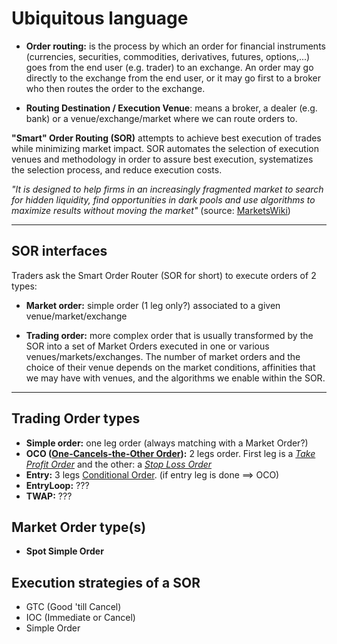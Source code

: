 Ubiquitous language
===================
 
- __Order routing:__ is the process by which an order for financial instruments (currencies, securities, commodities, derivatives, futures, options,...) goes from the end user (e.g. trader) to an exchange. An order may go directly to the exchange from the end user, or it may go first to a broker who then routes the order to the exchange.

- __Routing Destination / Execution Venue__: means a broker, a dealer (e.g. bank) or a venue/exchange/market where we can route orders to.

__"Smart" Order Routing (SOR)__ attempts to achieve best execution of trades while minimizing market impact. SOR automates the selection of execution venues and methodology in order to assure best execution, systematizes the selection process, and reduce execution costs.

*"It is designed to help firms in an increasingly fragmented market to search for hidden liquidity, find opportunities in dark pools and use algorithms to maximize results without moving the market"* (source: [MarketsWiki](http://marketswiki.com/mwiki/Order_routing))

- - -

SOR interfaces
--------------
Traders ask the Smart Order Router (SOR for short) to execute orders of 2 types:

- __Market order:__ simple order (1 leg only?) associated to a given venue/market/exchange

- __Trading order:__ more complex order that is usually transformed by the SOR into a set of Market Orders executed in one or various venues/markets/exchanges. The number of market orders and the choice of their venue depends on the market conditions, affinities that we may have with venues, and the algorithms we enable within the SOR.

- - -

Trading Order types
-------------------

- __Simple order:__ one leg order (always matching with a Market Order?)
- __OCO ([One-Cancels-the-Other Order](http://www.investopedia.com/terms/o/oco.asp)):__ 2 legs order. First leg is a *[Take Profit Order](http://www.investopedia.com/terms/t/take-profitorder.asp)* and the other: a *[Stop Loss Order](http://www.investopedia.com/terms/s/stop-lossorder.asp)*
- __Entry:__ 3 legs [Conditional Order](http://www.investopedia.com/university/intro-to-order-types/conditional-orders.asp). (if entry leg is done ==> OCO)
- __EntryLoop:__ ???
- __TWAP:__ ???


Market Order type(s)
--------------------

- __Spot Simple Order__


Execution strategies of a SOR
-----------------------------
- GTC (Good 'till Cancel)
- IOC (Immediate or Cancel)
- Simple Order
